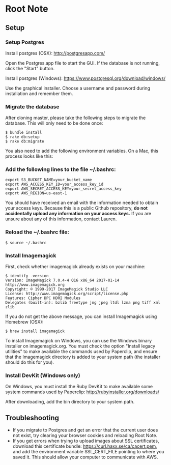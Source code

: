 # Root Note

## Setup

### Setup Postgres

Install postgres (OSX):
http://postgresapp.com/

Open the Postgres.app file to start the GUI. If the database is not running, click the "Start" button.

Install postgres (Windows):
https://www.postgresql.org/download/windows/

Use the graphical installer. Choose a username and password during installation and remember them.

### Migrate the database

After cloning master, please take the following steps to migrate the database. This will only need to be done once:

```
$ bundle install
$ rake db:setup
$ rake db:migrate
```

You also need to add the following environment variables. On a Mac, this process looks like this:

### Add the following lines to the file ~/.bashrc:
```
export S3_BUCKET_NAME=your_bucket_name
export AWS_ACCESS_KEY_ID=your_access_key_id
export AWS_SECRET_ACCESS_KEY=your_secret_access_key
export AWS_REGION=us-east-1
```
You should have received an email with the information needed to obtain your access keys. Because this is a public Github repository, **do not accidentally upload any information on your access keys.** If you are unsure about any of this information, contact Lauren.

### Reload the ~/.bashrc file:
```
$ source ~/.bashrc
```

### Install Imagemagick

First, check whether imagemagick already exists on your machine:
```
$ identify -version
Version: ImageMagick 7.0.4-4 Q16 x86_64 2017-01-14 http://www.imagemagick.org
Copyright: © 1999-2017 ImageMagick Studio LLC
License: http://www.imagemagick.org/script/license.php
Features: Cipher DPC HDRI Modules 
Delegates (built-in): bzlib freetype jng jpeg ltdl lzma png tiff xml zlib
```

If you do not get the above message, you can install Imagemagick using Homebrew (OSX):
```
$ brew install imagemagick
```

To install Imagemagick on Windows, you can use the Windows binary installer on imagemagick.org. You must check the option "Install legacy utilities" to make available the commands used by Paperclip, and ensure that the Imagemagick directory is added to your system path (the installer should do this for you).

### Install DevKit (Windows only)

On Windows, you must install the Ruby DevKit to make available some system commands used by Paperclip:
http://rubyinstaller.org/downloads/

After downloading, add the bin directory to your system path.

## Troubleshooting

- If you migrate to Postgres and get an error that the current user does not exist, try clearing your browser cookies and reloading Root Note.
- If you get errors when trying to upload images about SSL certificates, download this certificate bundle: https://curl.haxx.se/ca/cacert.pem, and add the environment variable SSL_CERT_FILE pointing to where you saved it. This should allow your computer to communicate with AWS.